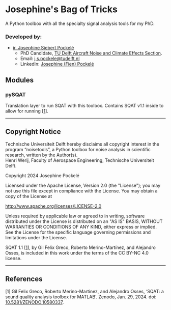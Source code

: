 # Josephine's Bag of Tricks
A Python toolbox with all the specialty signal analysis tools for my PhD.

### Developed by:
- [ir. Josephine Siebert Pockelé](https://orcid.org/0009-0002-5152-9986)
  - PhD Candidate, [TU Delft Aircraft Noise and Climate Effects Section](https://www.tudelft.nl/lr/organisatie/afdelingen/control-and-operations/aircraft-noise-and-climate-effects-ance).
  - Email: [j.s.pockele@tudelft.nl](mailto:j.s.pockele@tudelft.nl)
  - LinkedIn: [Josephine (Fien) Pockelé](https://www.linkedin.com/in/josephine-pockele)

## Modules

### pySQAT
Translation layer to run SQAT with this toolbox. Contains SQAT v1.1 inside to allow for running [[1](#greco2023)].

---
## Copyright Notice

Technische Universiteit Delft hereby disclaims all copyright interest in the program “noisetools”, a Python toolbox for noise analysis in scientific research, written by the Author(s).\
Henri Werij, Faculty of Aerospace Engineering, Technische Universiteit Delft.

Copyright 2024 Josephine Pockelé

Licensed under the Apache License, Version 2.0 (the "License"); 
you may not use this file except in compliance with the License. 
You may obtain a copy of the License at

http://www.apache.org/licenses/LICENSE-2.0

Unless required by applicable law or agreed to in writing, software 
distributed under the License is distributed on an "AS IS" BASIS, 
WITHOUT WARRANTIES OR CONDITIONS OF ANY KIND, either express or implied. 
See the License for the specific language governing permissions and 
limitations under the License.

SQAT 1.1 [[1](#greco2023)], by Gil Felix Greco, Roberto Merino-Martínez, and Alejandro Osses, is included in this work under the terms of the CC BY-NC 4.0 license.

---
## References
<a id="greco2023">[1]</a> Gil Felix Greco, Roberto Merino-Martínez, and Alejandro Osses, ‘SQAT: a sound quality analysis toolbox for MATLAB’. Zenodo, Jan. 29, 2024. doi: [10.5281/ZENODO.10580337](https://doi.org/10.5281/ZENODO.10580337).
